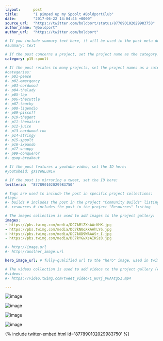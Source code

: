 ```yaml
---
layout:      post
title:       "I pimped up my Spoolt #BoldportClub"
date:        "2017-06-22 14:04:45 +0000"
source_url:  "https://twitter.com/boldport/status/877890102029983750"
author_name: "@boldport"
author_url:  "https://twitter.com/boldport"

# If you include summary text here, it will be used in the post meta description instead of an excerpt from the post body
#summary: text

# If the post concerns a project, set the project name as the category:
category: p15-spoolt

# If the post relates to many projects, set the project names as a categories array:
#categories:
#- p01-pease
#- p02-emergency
#- p03-cordwood
#- p04-thelady
#- p05-tap
#- p06-thecuttle
#- p07-touchy
#- p08-ligemdio
#- p09-pissoff
#- p10-thegent
#- p11-thematrix
#- p12-juice
#- p13-cordwood-too
#- p14-stringy
#- p15-spoolt
#- p16-ixpando
#- p17-snappy
#- p99-conqueror
#- qsop-breakout

# If the post features a youtube video, set the ID here:
#youtubeid: gXsVeNLuWLw

# If the post is mirroring a tweet, set the ID here:
twitterid:  "877890102029983750"

# Tags are used to include the post in specific project collections:
#tags:
#- builds # includes the post in the project "Community Builds" listing
#- resources # includes the post in the project "Resources" listing

# The images collection is used to add images to the project gallery:
images:
- https://pbs.twimg.com/media/DC7kMlZXsAAcKHK.jpg
- https://pbs.twimg.com/media/DC7kNUoXkAAhLY6.jpg
- https://pbs.twimg.com/media/DC7kOD9WAAASr_I.jpg
- https://pbs.twimg.com/media/DC7kYGwXsAIKSz0.jpg

#- http://image.url
#- http://another_image.url

hero_image_url: # fully-qualified url to the "hero" image, used in twitter cards for example

# The videos collection is used to add videos to the project gallery (currently only mp4):
#videos:
#- https://video.twimg.com/tweet_video/C_8OYj_V0AAtg5I.mp4

---
```


![image](https://pbs.twimg.com/media/DC7kMlZXsAAcKHK.jpg)

![image](https://pbs.twimg.com/media/DC7kNUoXkAAhLY6.jpg)

![image](https://pbs.twimg.com/media/DC7kOD9WAAASr_I.jpg)

![image](https://pbs.twimg.com/media/DC7kYGwXsAIKSz0.jpg)

{% include twitter-embed.html id='877890102029983750' %}


